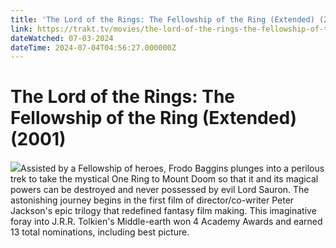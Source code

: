 ```yaml
---
title: 'The Lord of the Rings: The Fellowship of the Ring (Extended) (2001)' 
link: https://trakt.tv/movies/the-lord-of-the-rings-the-fellowship-of-the-ring-extended-2001
dateWatched: 07-03-2024
dateTime: 2024-07-04T04:56:27.000000Z
---
```

# The Lord of the Rings: The Fellowship of the Ring (Extended) (2001)

![](https://walter.trakt.tv/images/movies/000/210/288/fanarts/thumb/2c9ae83c96.jpg)Assisted by a Fellowship of heroes, Frodo Baggins plunges into a perilous trek to take the mystical One Ring to Mount Doom so that it and its magical powers can be destroyed and never possessed by evil Lord Sauron. The astonishing journey begins in the first film of director/co-writer Peter Jackson's epic trilogy that redefined fantasy film making. This imaginative foray into J.R.R. Tolkien's Middle-earth won 4 Academy Awards and earned 13 total nominations, including best picture.